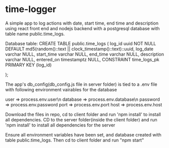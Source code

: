 # time-logger
A simple app to log actions with date, start time, end time and description using react front end and nodejs backend with a postgresql database with table name public.time_logs.

Database table:
CREATE TABLE public.time_logs (
	log_id uuid NOT NULL DEFAULT md5(random()::text || clock_timestamp()::text)::uuid,
	log_date varchar NULL,
	start_time varchar NULL,
	end_time varchar NULL,
	description varchar NULL,
	entered_on timestamptz NULL,
	CONSTRAINT time_logs_pk PRIMARY KEY (log_id)
	
);

The app's db_config(db_config.js file in server folder) is tied to a .env file with following environment vairables for the database
 
  user => process.env.user\n
  database => process.env.database\n
  password => process.env.password
  port => process.env.port
  host => process.env.host
  
  
  
Download the files in repo, cd to client folder and run 'npm install' to install all dependencies. CD to the server folder(inside the client folder)  and run 'npm install' to install all dependencies for the server

Ensure all environment variables have been set, and database created with table public.time_logs.
Then cd to client folder and run "npm start"
  
  


